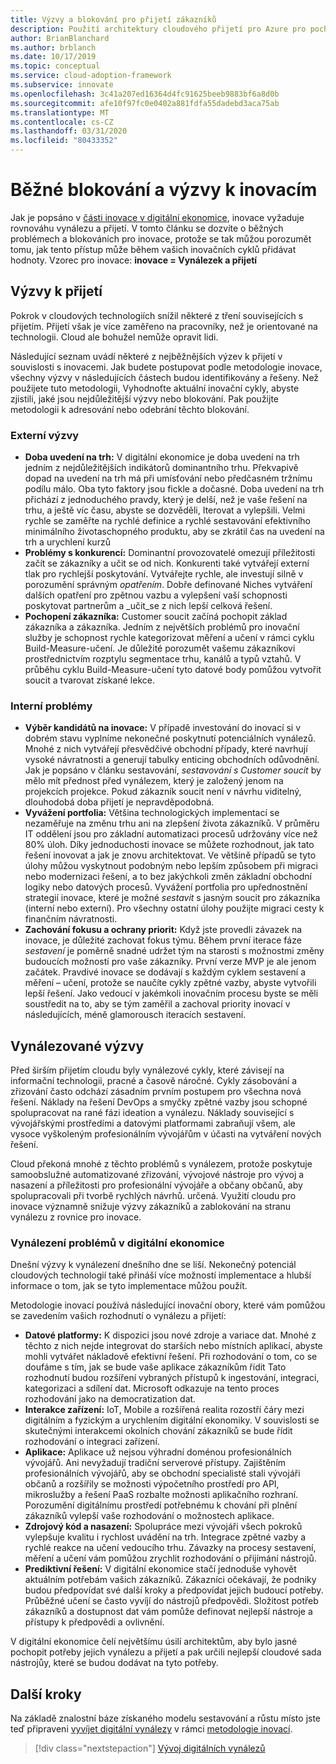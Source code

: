 ```yaml
---
title: Výzvy a blokování pro přijetí zákazníků
description: Použití architektury cloudového přijetí pro Azure pro pochopení běžných problémů souvisejících s přijetím a vynálezem pro inovace.
author: BrianBlanchard
ms.author: brblanch
ms.date: 10/17/2019
ms.topic: conceptual
ms.service: cloud-adoption-framework
ms.subservice: innovate
ms.openlocfilehash: 3c41a207ed16364d4fc91625beeb9883bf6a8d0b
ms.sourcegitcommit: afe10f97fc0e0402a881fdfa55dadebd3aca75ab
ms.translationtype: MT
ms.contentlocale: cs-CZ
ms.lasthandoff: 03/31/2020
ms.locfileid: "80433352"
---
```

# <a name="common-blockers-and-challenges-to-innovation"></a>Běžné blokování a výzvy k inovacím

Jak je popsáno v [části inovace v digitální ekonomice](./index.md), inovace vyžaduje rovnováhu vynálezu a přijetí. V tomto článku se dozvíte o běžných problémech a blokováních pro inovace, protože se tak můžou porozumět tomu, jak tento přístup může během vašich inovačních cyklů přidávat hodnoty. Vzorec pro inovace: **inovace = Vynálezek a přijetí**

## <a name="adoption-challenges"></a>Výzvy k přijetí

Pokrok v cloudových technologiích snížil některé z tření souvisejících s přijetím. Přijetí však je více zaměřeno na pracovníky, než je orientované na technologii. Cloud ale bohužel nemůže opravit lidi.

Následující seznam uvádí některé z nejběžnějších výzev k přijetí v souvislosti s inovacemi. Jak budete postupovat podle metodologie inovace, všechny výzvy v následujících částech budou identifikovány a řešeny. Než použijete tuto metodologii, Vyhodnoťte aktuální inovační cykly, abyste zjistili, jaké jsou nejdůležitější výzvy nebo blokování. Pak použijte metodologii k adresování nebo odebrání těchto blokování.

### <a name="external-challenges"></a>Externí výzvy

- **Doba uvedení na trh:** V digitální ekonomice je doba uvedení na trh jedním z nejdůležitějších indikátorů dominantního trhu. Překvapivě dopad na uvedení na trh má při umísťování nebo předčasném tržnímu podílu málo. Oba tyto faktory jsou fickle a dočasné. Doba uvedení na trh přichází z jednoduchého pravdy, který je delší, než je vaše řešení na trhu, a ještě víc času, abyste se dozvěděli, Iterovat a vylepšili. Velmi rychle se zaměřte na rychlé definice a rychlé sestavování efektivního minimálního životaschopného produktu, aby se zkrátil čas na uvedení na trh a urychlení kurzů
- **Problémy s konkurencí:** Dominantní provozovatelé omezují příležitosti začít se zákazníky a učit se od nich. Konkurenti také vytvářejí externí tlak pro rychlejší poskytování. Vytvářejte rychle, ale investují silně v porozumění správným _opatřením_. Dobře definované Niches vytváření dalších opatření pro zpětnou vazbu a vylepšení vaší schopnosti poskytovat partnerům a _učit_se z nich lepší celková řešení.
- **Pochopení zákazníka:** Customer soucit začíná pochopit základ zákazníka a zákazníka. Jedním z největších problémů pro inovační služby je schopnost rychle kategorizovat měření a učení v rámci cyklu Build-Measure-učení. Je důležité porozumět vašemu zákazníkovi prostřednictvím rozptylu segmentace trhu, kanálů a typů vztahů. V průběhu cyklu Build-Measure-učení tyto datové body pomůžou vytvořit soucit a tvarovat získané lekce.

### <a name="internal-challenges"></a>Interní problémy

- **Výběr kandidátů na inovace:** V případě investování do inovací si v dobrém stavu vyplníme nekonečné poskytnutí potenciálních vynálezů. Mnohé z nich vytvářejí přesvědčivé obchodní případy, které navrhují vysoké návratnosti a generují tabulky enticing obchodních odůvodnění. Jak je popsáno v článku sestavování, *sestavování s Customer soucit* by mělo mít přednost před vynálezem, který je založený jenom na projekcích projekce. Pokud zákazník soucit není v návrhu viditelný, dlouhodobá doba přijetí je nepravděpodobná.
- **Vyvážení portfolia:** Většina technologických implementací se nezaměřuje na změnu trhu ani na zlepšení života zákazníků. V průměru IT oddělení jsou pro základní automatizaci procesů udržovány více než 80% úloh. Díky jednoduchosti inovace se můžete rozhodnout, jak tato řešení inovovat a jak je znovu architektovat. Ve většině případů se tyto úlohy můžou vyskytnout podobným nebo lepším způsobem při migraci nebo modernizaci řešení, a to bez jakýchkoli změn základní obchodní logiky nebo datových procesů. Vyvážení portfolia pro upřednostnění strategií inovace, které je možné _sestavit_ s jasným soucit pro zákazníka (interní nebo externí). Pro všechny ostatní úlohy použijte migraci cesty k finančním návratnosti.
- **Zachování fokusu a ochrany priorit:** Když jste provedli závazek na inovace, je důležité zachovat fokus týmu. Během první iterace fáze *sestavení* je poměrně snadné udržet tým na starosti s možnostmi změny budoucích možností pro vaše zákazníky. První verze MVP je ale jenom začátek. Pravdivé inovace se dodávají s každým cyklem sestavení a měření – učení, protože se naučíte cykly zpětné vazby, abyste vytvořili lepší řešení. Jako vedoucí v jakémkoli inovačním procesu byste se měli soustředit na to, aby se tým zaměřil a zachoval priority inovací v následujících, méně glamorousch iteracích sestavení.

## <a name="invention-challenges"></a>Vynálezované výzvy

Před širším přijetím cloudu byly vynálezové cykly, které závisejí na informační technologii, pracné a časově náročné. Cykly zásobování a zřizování často odchází zásadním prvním postupem pro všechna nová řešení. Náklady na řešení DevOps a smyčky zpětné vazby jsou schopné spolupracovat na rané fázi ideation a vynálezu. Náklady související s vývojářskými prostředími a datovými platformami zabraňují všem, ale vysoce vyškoleným profesionálním vývojářům v účasti na vytváření nových řešení.

Cloud překoná mnohé z těchto problémů s vynálezem, protože poskytuje samoobslužné automatizované zřizování, vývojové nástroje pro vývoj a nasazení a příležitosti pro profesionální vývojáře a občany občanů, aby spolupracovali při tvorbě rychlých návrhů. určená. Využití cloudu pro inovace významně snižuje výzvy zákazníků a zablokování na stranu vynálezu z rovnice pro inovace.

### <a name="invention-challenges-in-a-digital-economy"></a>Vynálezení problémů v digitální ekonomice

Dnešní výzvy k vynálezení dnešního dne se liší. Nekonečný potenciál cloudových technologií také přináší více možností implementace a hlubší informace o tom, jak se tyto implementace můžou použít.

Metodologie inovací používá následující inovační obory, které vám pomůžou se zavedením vašich rozhodnutí o vynálezu a přijetí:

- **Datové platformy:** K dispozici jsou nové zdroje a variace dat. Mnohé z těchto z nich nejde integrovat do starších nebo místních aplikací, abyste mohli vytvářet nákladově efektivní řešení. Při rozhodování o tom, co se doufáme s tím, jak se bude vaše aplikace zákazníkům řídit Tato rozhodnutí budou rozšíření vybraných přístupů k ingestování, integraci, kategorizaci a sdílení dat. Microsoft odkazuje na tento proces rozhodování jako na democratization dat.
- **Interakce zařízení:** IoT, Mobile a rozšířená realita rozostří čáry mezi digitálním a fyzickým a urychlením digitální ekonomiky. V souvislosti se skutečnými interakcemi okolních chování zákazníků se bude řídit rozhodování o integraci zařízení.
- **Aplikace:** Aplikace už nejsou výhradní doménou profesionálních vývojářů. Ani nevyžadují tradiční serverové přístupy. Zajištěním profesionálních vývojářů, aby se obchodní specialisté stali vývojáři občanů a rozšířily se možnosti výpočetního prostředí pro API, mikroslužby a řešení PaaS rozbalte možnosti aplikačního rozhraní. Porozumění digitálnímu prostředí potřebnému k chování při plnění zákazníků vylepší vaše rozhodování o možnostech aplikace.
- **Zdrojový kód a nasazení:** Spolupráce mezi vývojáři všech pokroků vylepšuje kvalitu i rychlost uvádění na trh. Integrace zpětné vazby a rychlé reakce na učení vedoucího trhu. Závazky na procesy sestavení, měření a učení vám pomůžou zrychlit rozhodování o přijímání nástrojů.
- **Prediktivní řešení:** V digitální ekonomice stačí jednoduše vyhovět aktuálním potřebám vašich zákazníků. Zákazníci očekávají, že podniky budou předpovídat své další kroky a předpovídat jejich budoucí potřeby. Průběžné učení se často vyvíjí do nástrojů předpovědi. Složitost potřeb zákazníků a dostupnost dat vám pomůže definovat nejlepší nástroje a přístupy k předpovědi a ovlivnění.

V digitální ekonomice čelí největšímu úsilí architektům, aby bylo jasné pochopit potřeby jejich vynálezu a přijetí a pak určili nejlepší cloudové sada nástrojůy, které se budou dodávat na tyto potřeby.

## <a name="next-steps"></a>Další kroky

Na základě znalostní báze získaného modelu sestavování a růstu místo jste teď připraveni [vyvíjet digitální vynálezy](./invention.md) v rámci [metodologie inovací](./index.md).

> [!div class="nextstepaction"]
> [Vývoj digitálních vynálezů](./invention.md)
